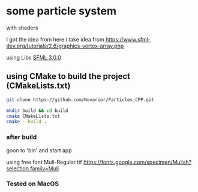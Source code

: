 # some particle system
with shaders

I got the idea from here:i take idea from
  https://www.sfml-dev.org/tutorials/2.6/graphics-vertex-array.php


using Libs [SFML 3.0.0](https://github.com/SFML/SFML)


## using CMake to build the project (CMakeLists.txt)
```bash
git clone https://github.com/Novarior/Particles_CPP.git

mkdir build && cd build
cmake CMakeLists.txt
cmake --build .
```
### after build
goon to 'bin' and start app


using free font 
Muli-Regular.ttf
https://fonts.google.com/specimen/Mulish?selection.family=Muli

### Tested on MacOS 
